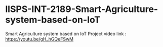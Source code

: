 # llSPS-INT-2189-Smart-Agriculture-system-based-on-IoT
Smart Agriculture system based on IoT
 Project video link : https://youtu.be/gH_hGQeFSwM
 
 
